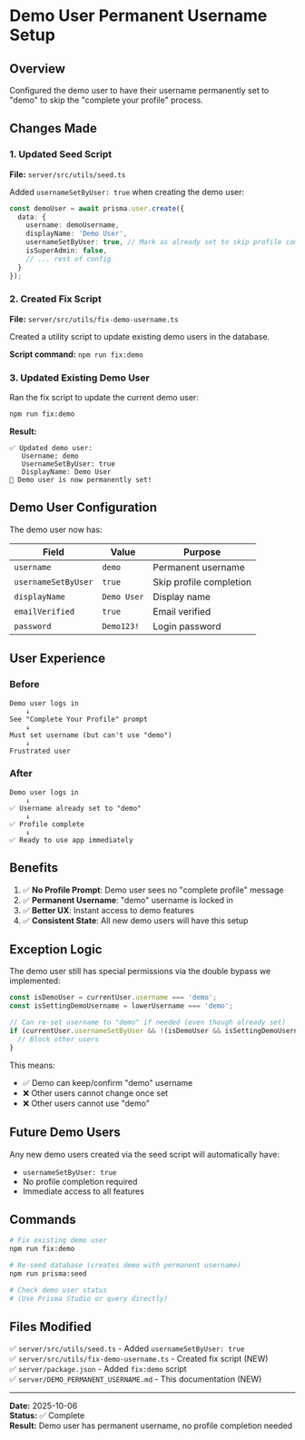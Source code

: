 # Demo User Permanent Username Setup

## Overview
Configured the demo user to have their username permanently set to "demo" to skip the "complete your profile" process.

## Changes Made

### 1. Updated Seed Script
**File:** `server/src/utils/seed.ts`

Added `usernameSetByUser: true` when creating the demo user:

```typescript
const demoUser = await prisma.user.create({
  data: {
    username: demoUsername,
    displayName: 'Demo User',
    usernameSetByUser: true, // Mark as already set to skip profile completion
    isSuperAdmin: false,
    // ... rest of config
  }
});
```

### 2. Created Fix Script
**File:** `server/src/utils/fix-demo-username.ts`

Created a utility script to update existing demo users in the database.

**Script command:** `npm run fix:demo`

### 3. Updated Existing Demo User

Ran the fix script to update the current demo user:

```bash
npm run fix:demo
```

**Result:**
```
✅ Updated demo user:
   Username: demo
   UsernameSetByUser: true
   DisplayName: Demo User
🎉 Demo user is now permanently set!
```

## Demo User Configuration

The demo user now has:

| Field | Value | Purpose |
|-------|-------|---------|
| `username` | `demo` | Permanent username |
| `usernameSetByUser` | `true` | Skip profile completion |
| `displayName` | `Demo User` | Display name |
| `emailVerified` | `true` | Email verified |
| `password` | `Demo123!` | Login password |

## User Experience

### Before
```
Demo user logs in
    ↓
See "Complete Your Profile" prompt
    ↓
Must set username (but can't use "demo")
    ↓
Frustrated user
```

### After
```
Demo user logs in
    ↓
✅ Username already set to "demo"
    ↓
✅ Profile complete
    ↓
✅ Ready to use app immediately
```

## Benefits

1. ✅ **No Profile Prompt**: Demo user sees no "complete profile" message
2. ✅ **Permanent Username**: "demo" username is locked in
3. ✅ **Better UX**: Instant access to demo features
4. ✅ **Consistent State**: All new demo users will have this setup

## Exception Logic

The demo user still has special permissions via the double bypass we implemented:

```typescript
const isDemoUser = currentUser.username === 'demo';
const isSettingDemoUsername = lowerUsername === 'demo';

// Can re-set username to "demo" if needed (even though already set)
if (currentUser.usernameSetByUser && !(isDemoUser && isSettingDemoUsername)) {
  // Block other users
}
```

This means:
- ✅ Demo can keep/confirm "demo" username
- ❌ Other users cannot change once set
- ❌ Other users cannot use "demo"

## Future Demo Users

Any new demo users created via the seed script will automatically have:
- `usernameSetByUser: true`
- No profile completion required
- Immediate access to all features

## Commands

```bash
# Fix existing demo user
npm run fix:demo

# Re-seed database (creates demo with permanent username)
npm run prisma:seed

# Check demo user status
# (Use Prisma Studio or query directly)
```

## Files Modified

✅ `server/src/utils/seed.ts` - Added `usernameSetByUser: true`  
✅ `server/src/utils/fix-demo-username.ts` - Created fix script (NEW)  
✅ `server/package.json` - Added `fix:demo` script  
✅ `server/DEMO_PERMANENT_USERNAME.md` - This documentation (NEW)

---

**Date:** 2025-10-06  
**Status:** ✅ Complete  
**Result:** Demo user has permanent username, no profile completion needed
